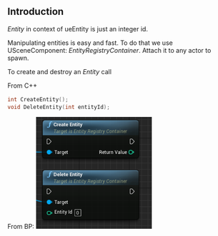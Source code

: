 
## Introduction


*Entity* in context of ueEntity is just an integer id. 

Manipulating entities is easy and fast. 
To do that we use USceneComponent: *EntityRegistryContainer*.
Attach it to any actor to spawn. 

To create and destroy an _Entity_ call

From C++
```C++
int CreateEntity();
void DeleteEntity(int entityId);
```

From BP:
![BP](./static/img/screens/create_delete_entt.png "")